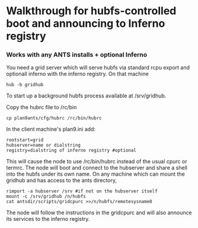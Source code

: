 # Walkthrough for hubfs-controlled boot and announcing to Inferno registry
### Works with any ANTS installs + optional Inferno

You need a grid server which will serve hubfs via standard rcpu export and optionall inferno with the inferno registry. On that machine

	hub -b gridhub

To start up a background hubfs process available at /srv/gridhub.

Copy the hubrc file to /rc/bin

	cp plan9ants/cfg/hubrc /rc/bin/hubrc

In the client machine's plan9.ini add:

	rootstart=grid
	hubserver=name or dialstring
	registry=dialstring of inferno registry #optional

This will cause the node to use /rc/bin/hubrc instead of the usual cpurc or termrc. The node will boot and connect to the hubserver and share a shell into the hubfs under its own name. On any machine which can mount the gridhub and has access to the ants directory,

	rimport -a hubserver /srv #if not on the hubserver itself
	mount -c /srv/gridhub /n/hubfs
	cat antsdir/scripts/gridcpurc >>/n/hubfs/remotesysname0

The node will follow the instructions in the gridcpurc and will also announce its services to the inferno registry.
